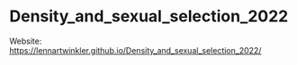 # Density_and_sexual_selection_2022

Website: https://lennartwinkler.github.io/Density_and_sexual_selection_2022/

